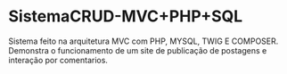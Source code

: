 # SistemaCRUD-MVC+PHP+SQL

 Sistema feito na arquitetura MVC com PHP, MYSQL, TWIG E COMPOSER. Demonstra o funcionamento de um site de publicação de postagens e interação por comentarios. 
